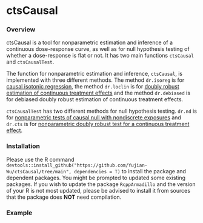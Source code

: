 # ctsCausal

### Overview

ctsCausal is a tool for nonparametric estimation and inference of a continuous dose-response curve, as well as for null hypothesis testing of whether a dose-response is flat or not. It has two main functions ``ctsCausal`` and ``ctsCausalTest``.

The function for nonparametric estimation and inference, ``ctsCausal``, is implemented with three different methods. The method ``dr.isoreg`` is for [causal isotonic regression](https://rss.onlinelibrary.wiley.com/doi/10.1111/rssb.12372), the method ``dr.loclin`` is for [doubly robust estimation of continuous treatment effects](https://rss.onlinelibrary.wiley.com/doi/10.1111/rssb.12212) and the method ``dr.debiased`` is for debiased doubly robust estimation of continuous treatment effects.

``ctsCausalTest`` has two different methods for null hypothesis testing. ``dr.nd`` is for [nonparametric tests of causal null with nondiscrete exposures](https://www.tandfonline.com/doi/abs/10.1080/01621459.2020.1865168?journalCode=uasa20) and ``dr.cts`` is for [nonparametric doubly robust test for a continuous treatment effect](https://arxiv.org/abs/2202.03369).


### Installation

Please use the R command ``devtools::install_github("https://github.com/Yujian-Wu/ctsCausal/tree/main", dependencies = T)`` to install the package and dependent packages. You might be prompted to updated some existing packages. If you wish to update the package `RcppArmadillo` and the version of your R is not most updated, please be advised to install it from sources that the package does **NOT** need compilation.


### Example
